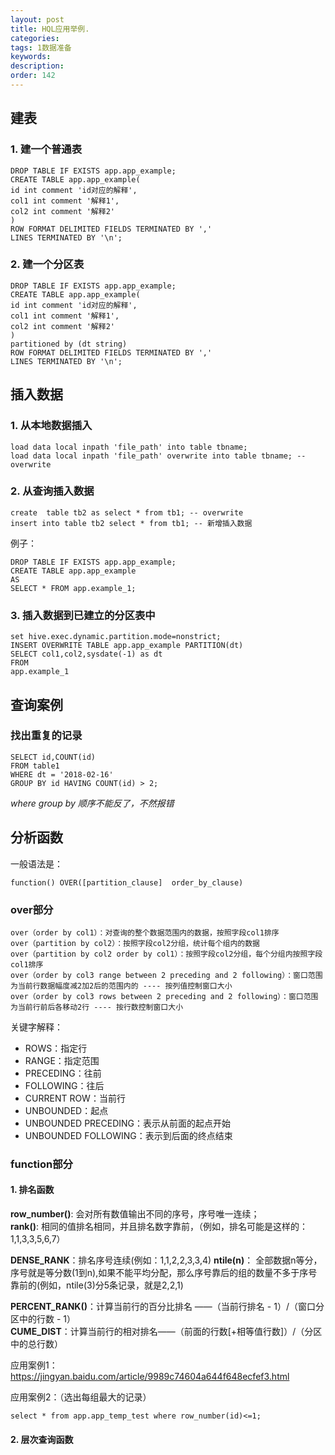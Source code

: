 ```yaml
---
layout: post
title: HQL应用举例.
categories:
tags: 1数据准备
keywords:
description:
order: 142
---
```


## 建表
### 1. 建一个普通表
```
DROP TABLE IF EXISTS app.app_example;
CREATE TABLE app.app_example(
id int comment 'id对应的解释',
col1 int comment '解释1',
col2 int comment '解释2'
)
ROW FORMAT DELIMITED FIELDS TERMINATED BY ','
LINES TERMINATED BY '\n';
```
### 2. 建一个分区表
```
DROP TABLE IF EXISTS app.app_example;
CREATE TABLE app.app_example(
id int comment 'id对应的解释',
col1 int comment '解释1',
col2 int comment '解释2'
)
partitioned by (dt string)
ROW FORMAT DELIMITED FIELDS TERMINATED BY ','
LINES TERMINATED BY '\n';
```
## 插入数据
### 1. 从本地数据插入
```
load data local inpath 'file_path' into table tbname;
load data local inpath 'file_path' overwrite into table tbname; -- overwrite
```

### 2. 从查询插入数据
```
create  table tb2 as select * from tb1; -- overwrite
insert into table tb2 select * from tb1; -- 新增插入数据
```

例子：
```
DROP TABLE IF EXISTS app.app_example;
CREATE TABLE app.app_example
AS
SELECT * FROM app.example_1;
```

### 3. 插入数据到已建立的分区表中
```
set hive.exec.dynamic.partition.mode=nonstrict;
INSERT OVERWRITE TABLE app.app_example PARTITION(dt)
SELECT col1,col2,sysdate(-1) as dt
FROM
app.example_1
```

## 查询案例

### 找出重复的记录
```
SELECT id,COUNT(id)
FROM table1
WHERE dt = '2018-02-16'
GROUP BY id HAVING COUNT(id) > 2;
```

*where group by 顺序不能反了，不然报错*  

## 分析函数

一般语法是：
```
function() OVER([partition_clause]  order_by_clause)
```

### over部分
```
over（order by col1）：对查询的整个数据范围内的数据，按照字段col1排序
over（partition by col2）：按照字段col2分组，统计每个组内的数据
over（partition by col2 order by col1）：按照字段col2分组，每个分组内按照字段col1排序
over（order by col3 range between 2 preceding and 2 following）：窗口范围为当前行数据幅度减2加2后的范围内的 ---- 按列值控制窗口大小
over（order by col3 rows between 2 preceding and 2 following）：窗口范围为当前行前后各移动2行 ---- 按行数控制窗口大小
```

关键字解释：

- ROWS：指定行
- RANGE：指定范围
- PRECEDING：往前
- FOLLOWING：往后
- CURRENT ROW：当前行
- UNBOUNDED：起点
- UNBOUNDED PRECEDING：表示从前面的起点开始
- UNBOUNDED FOLLOWING：表示到后面的终点结束


### function部分
#### 1. 排名函数

**row_number()**: 会对所有数值输出不同的序号，序号唯一连续；  
**rank()**: 相同的值排名相同，并且排名数字靠前，（例如，排名可能是这样的：1,1,3,3,5,6,7）  
<!-- 公司hive里面不太对   -->

**DENSE_RANK**：排名序号连续(例如：1,1,2,2,3,3,4)
**ntile(n)**： 全部数据n等分，序号就是等分数(1到n),如果不能平均分配，那么序号靠后的组的数量不多于序号靠前的(例如，ntile(3)分5条记录，就是2,2,1)  


**PERCENT_RANK()**：计算当前行的百分比排名 ——（当前行排名 - 1）/（窗口分区中的行数 - 1）  
**CUME_DIST**：计算当前行的相对排名——（前面的行数[+相等值行数]）/（分区中的总行数）


应用案例1：
https://jingyan.baidu.com/article/9989c74604a644f648ecfef3.html

应用案例2：（选出每组最大的记录）  
```
select * from app.app_temp_test where row_number(id)<=1;
```

#### 2. 层次查询函数
